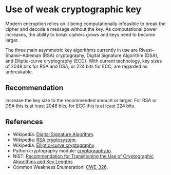 # Use of weak cryptographic key
Modern encryption relies on it being computationally infeasible to break the cipher and decode a message without the key. As computational power increases, the ability to break ciphers grows and keys need to become larger.

The three main asymmetric key algorithms currently in use are Rivest–Shamir–Adleman (RSA) cryptography, Digital Signature Algorithm (DSA), and Elliptic-curve cryptography (ECC). With current technology, key sizes of 2048 bits for RSA and DSA, or 224 bits for ECC, are regarded as unbreakable.


## Recommendation
Increase the key size to the recommended amount or larger. For RSA or DSA this is at least 2048 bits, for ECC this is at least 224 bits.


## References
* Wikipedia: [Digital Signature Algorithm](https://en.wikipedia.org/wiki/Digital_Signature_Algorithm).
* Wikipedia: [RSA cryptosystem](https://en.wikipedia.org/wiki/RSA_(cryptosystem)).
* Wikipedia: [Elliptic-curve cryptography](https://en.wikipedia.org/wiki/Elliptic-curve_cryptography).
* Python cryptography module: [cryptography.io](https://cryptography.io/en/latest/).
* NIST: [ Recommendation for Transitioning the Use of Cryptographic Algorithms and Key Lengths](https://nvlpubs.nist.gov/nistpubs/SpecialPublications/NIST.SP.800-131Ar1.pdf).
* Common Weakness Enumeration: [CWE-326](https://cwe.mitre.org/data/definitions/326.html).
